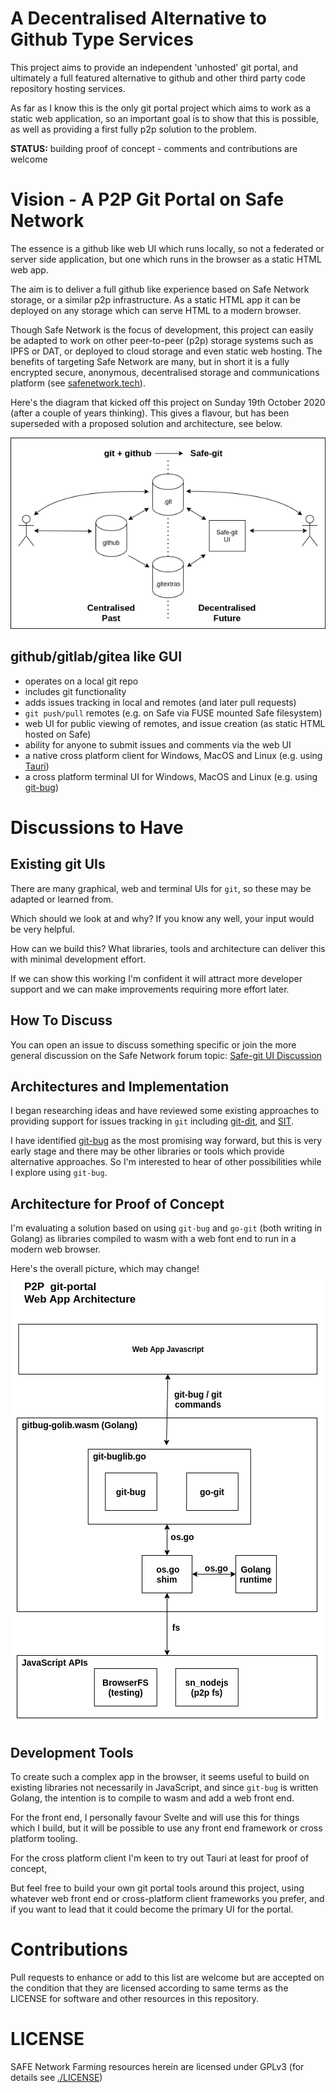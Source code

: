 # A Decentralised Alternative to Github Type Services 

This project aims to provide an independent 'unhosted' git portal, and ultimately a full featured alternative to github and other third party code repository hosting services.

As far as I know this is the only git portal project which aims to work as a static web application, so an important goal is to show that this is possible, as well as providing a first fully p2p solution to the problem.

**STATUS:** building proof of concept - comments and contributions are welcome

# Vision - A P2P Git Portal on Safe Network
The essence is a github like web UI which runs locally, so not a federated or server side application, but one which runs in the browser as a static HTML web app.

The aim is to deliver a full github like experience based on Safe Network storage, or a similar p2p infrastructure. As a static HTML app it can be deployed on any storage which can serve HTML to a modern browser.

Though Safe Network is the focus of development, this project can easily be adapted to work on other peer-to-peer (p2p) storage systems such as IPFS or DAT, or deployed to cloud storage and even static web hosting.  The benefits of targeting Safe Network are many, but in short it is a fully encrypted secure, anonymous, decentralised storage and communications platform (see [safenetwork.tech](https://safenetwork.tech)).

Here's the diagram that kicked off this project on Sunday 19th October 2020 (after a couple of years thinking). This gives a flavour, but has been superseded with a proposed solution and architecture, see below. 

<img src="./diagrams/past-and-future.png" alt="contrasting git with github and git with Safe architectures">

## github/gitlab/gitea like GUI
* operates on a local git repo
* includes git functionality
* adds issues tracking in local and remotes (and later pull requests)
* `git push/pull` remotes (e.g. on Safe via FUSE mounted Safe filesystem)
* web UI for public viewing of remotes, and issue creation (as static HTML hosted on Safe)
* ability for anyone to submit issues and comments via the web UI
* a native cross platform client for Windows, MacOS and Linux (e.g. using [Tauri](https://tauri.studio))
* a cross platform terminal UI for Windows, MacOS and Linux (e.g. using [git-bug](https://github.com/MichaelMure/git-bug))
 
# Discussions to Have

## Existing git UIs
There are many graphical, web and terminal UIs for `git`, so these may be adapted or learned from. 

Which should we look at and why? If you know any well, your input would be very helpful.

How can we build this? What libraries, tools and architecture can deliver this with minimal development effort. 

If we can show this working I'm confident it will attract more developer support and we can make improvements requiring more effort later.

## How To Discuss

You can open an issue to discuss something specific or join the more general discussion on the Safe Network forum topic: [Safe-git UI Discussion](https://safenetforum.org/t/safe-git-ui-discussion/32793?u=happybeing)

## Architectures and Implementation
I began researching ideas and have reviewed some existing approaches to providing support for issues tracking in `git` including [git-dit](https://github.com/neithernut/git-dit), and [SIT](https://github.com/sit-fyi/sit).

I have identified [git-bug](https://github.com/MichaelMure/git-bug) as the most promising way forward, but this is very early stage and there may be other libraries or tools which provide alternative approaches. So I'm interested to hear of other possibilities while I explore using `git-bug`.

## Architecture for Proof of Concept
I'm evaluating a solution based on using `git-bug` and `go-git` (both writing in Golang) as libraries compiled to wasm with a web font end to run in a modern web browser.

Here's the overall picture, which may change!
<img src="./diagrams/git-portal-architecture-golang-wasm.png" alt="architecture diagram for golang to wasm proof of concept">

## Development Tools
To create such a complex app in the browser, it seems useful to build on existing libraries not necessarily in JavaScript, and since `git-bug` is written Golang, the intention is to compile to wasm and add a web front end.

For the front end, I personally favour Svelte and will use this for things which I build, but it will be possible to use any front end framework or cross platform tooling.

For the cross platform client I'm keen to try out Tauri at least for proof of concept, 

But feel free to build your own git portal tools around this project, using whatever web front end or cross-platform client frameworks you prefer, and if you want to lead that it could become the primary UI for the portal.

# Contributions

Pull requests to enhance or add to this list are welcome but are accepted on the condition that they are licensed according to same terms as the LICENSE for software and other resources in this repository.

# LICENSE

SAFE Network Farming resources herein are licensed under GPLv3 (for details see [./LICENSE](./LICENSE))
